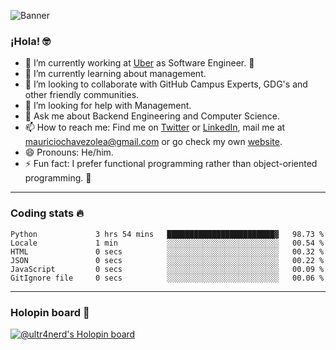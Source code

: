 ![Banner](banner.gif)

### ¡Hola! 🤓

- 🔭 I’m currently working at [Uber](https://uber.com) as Software Engineer. 🚗
- 🌱 I’m currently learning about management.
- 👯 I’m looking to collaborate with GitHub Campus Experts, GDG's and other friendly communities.
- 🤔 I’m looking for help with Management.
- 💬 Ask me about Backend Engineering and Computer Science.
- 📫 How to reach me: Find me on [Twitter](https://twitter.com/ultr4nerd) or [LinkedIn](https://www.linkedin.com/in/ultr4nerd), mail me at [mauriciochavezolea@gmail.com](mailto:mauriciochavezolea@gmail.com) or go check my own [website](https://mauriciochavez.dev).
- 😄 Pronouns: He/him. 
- ⚡ Fun fact: I prefer functional programming rather than object-oriented programming. 🤭
---

### Coding stats 🔥

<!--START_SECTION:waka-->

```text
Python             3 hrs 54 mins   ████████████████████████▓   98.73 %
Locale             1 min           ░░░░░░░░░░░░░░░░░░░░░░░░░   00.54 %
HTML               0 secs          ░░░░░░░░░░░░░░░░░░░░░░░░░   00.32 %
JSON               0 secs          ░░░░░░░░░░░░░░░░░░░░░░░░░   00.22 %
JavaScript         0 secs          ░░░░░░░░░░░░░░░░░░░░░░░░░   00.09 %
GitIgnore file     0 secs          ░░░░░░░░░░░░░░░░░░░░░░░░░   00.06 %
```

<!--END_SECTION:waka-->

---

### Holopin board 🦖

[![@ultr4nerd's Holopin board](https://holopin.me/ultr4nerd)](https://holopin.io/@ultr4nerd)

